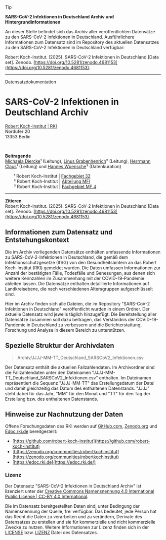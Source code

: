 > [!Tip]  
> **SARS-CoV-2 Infektionen in Deutschland Archiv und Hintergrundinformationen**
>
>An dieser Stelle befindet sich das Archiv aller veröffentlichten Datensätze zu den SARS-CoV-2 Infektionen in Deutschland. Ausführlichere Informationen zum Datensatz sind im Repository des aktuellen Datensatzes zu den SARS-CoV-2 Infektionen in Deutschland verfügbar:  
>
> Robert Koch-Institut. (2025). SARS-CoV-2 Infektionen in Deutschland [Data set]. Zenodo. [https://doi.org/10.5281/zenodo.4681153](https://doi.org/10.5281/zenodo.4681153). 

---------

Datensatzdokumentation  
# SARS-CoV-2 Infektionen in Deutschland Archiv

[Robert Koch-Institut | RKI](http://www.rki.de)  
Nordufer 20  
13353 Berlin  

<br>

**Beitragende**  
[Michaela Diercke](https://orcid.org/0000-0002-4678-1813)&sup1; (Leitung), [Linus Grabenhenrich](https://orcid.org/0000-0002-9300-6625)&sup2; (Leitung), [Herrmann Claus](https://orcid.org/0000-0002-0120-1846)&sup1; (Leitung) und [Hannes Wuensche](https://orcid.org/0000-0002-8837-0326)&sup3; (Datenkuration) 

&emsp;&emsp;&sup1; Robert Koch-Institut | [Fachgebiet 32](https://www.rki.de/fg32)  
&emsp;&emsp;&sup2; Robert Koch-Institut | [Abteilung MFI](https://www.rki.de/mfi)  
&emsp;&emsp;&sup3; Robert Koch-Institut | [Fachgebiet MF 4](https://www.rki.de/mf4) 

---

**Zitieren**  
Robert Koch-Institut. (2025). SARS-CoV-2 Infektionen in Deutschland [Data set]. Zenodo. [https://doi.org/10.5281/zenodo.4681153](https://doi.org/10.5281/zenodo.4681153).  


## Informationen zum Datensatz und Entstehungskontext  

Die im Archiv vorliegenden Datensätze enthälten umfassende Informationen zu SARS-CoV-2-Infektionen in Deutschland, die gemäß dem Infektionsschutzgesetze (IfSG) von den Gesundheitsämtern an das Robert Koch-Institut (RKI) gemeldet wurden. Die Daten umfassen Informationen zur Anzahl der bestätigten Fälle, Todesfälle und Genesungen, aus denen sich weitere Kennzahlen im Zusammenhang mit der COVID-19-Pandemie ableiten lassen. Die Datensätze enthalten detaillierte Informationen auf Landkreisebene, die nach verschiedenen Altersgruppen aufgeschlüsselt sind. 

Hier im Archiv finden sich alle Dateien, die im Repository "SARS-CoV-2 Infektionen in Deutschland" veröffentlicht wurden in einem Ordner. Der aktuelle Datensatz wird jeweils täglich hinzugefügt. Die Bereitstellung aller Datensätze zusammen soll dazu beitragen, das Verständnis der COVID-19-Pandemie in Deutschland zu verbessern und die Berichterstattung, Forschung und Analyse in diesem Bereich zu unterstützen.

## Spezielle Struktur der Archivdaten

> Archiv/JJJJ-MM-TT_Deutschland_SARSCoV2_Infektionen.csv

Der Datensatz enthält die aktuellen Fallzahlendaten. Im Archivordner sind die Fallzahlendaten unter den Dateinamen "JJJJ-MM-TT_Deutschland_SARSCoV2_Infektionen.csv" enthalten. Im Dateinamen repräsentiert die Sequenz "JJJJ-MM-TT" das Erstellungsdatum der Datei und damit gleichzeitig das Datum des enthaltenen Datenstands. "JJJJ" steht dabei für das Jahr, "MM" für den Monat und "TT" für den Tag der Erstellung bzw. des enthaltenen Datenstands. 

## Hinweise zur Nachnutzung der Daten  

Offene Forschungsdaten des RKI werden auf [GitHub.com](http://GitHub.com/), [Zenodo.org](http://Zenodo.org/) und [Edoc.rki.de](http://Edoc.rki.de/) bereitgestellt:

- [https://github.com/robert-koch-institut](https://github.com/robert-koch-institut)  
- [https://zenodo.org/communities/robertkochinstitut](https://zenodo.org/communities/robertkochinstitut)  
- [https://edoc.rki.de](https://edoc.rki.de/)  

### Lizenz  

Der Datensatz "SARS-CoV-2 Infektionen in Deutschland Archiv" ist lizenziert unter der [Creative Commons Namensnennung 4.0 International Public License | CC-BY 4.0 International](https://creativecommons.org/licenses/by/4.0/deed.de).  

Die im Datensatz bereitgestellten Daten sind, unter Bedingung der Namensnennung der Quelle, frei verfügbar. Das bedeutet, jede Person hat das Recht die Daten zu verarbeiten und zu verändern, Derivate des Datensatzes zu erstellen und sie für kommerzielle und nicht kommerzielle Zwecke zu nutzen. Weitere Informationen zur Lizenz finden sich in der [LICENSE](/LICENSE) bzw. [LIZENZ](/LIZENZ) Datei des Datensatzes.  